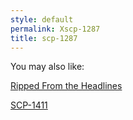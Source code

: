 ```yaml
---
style: default
permalink: Xscp-1287
title: scp-1287
---
```

You may also like:

[Ripped From the Headlines](http://scp-wiki.net/ripped-from-the-headlines)

[SCP-1411](http://scp-wiki.net/scp-1411)
